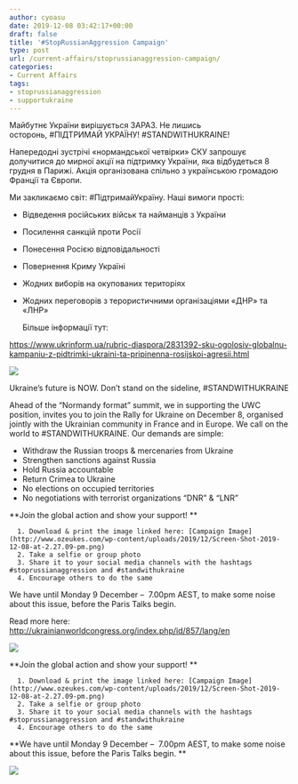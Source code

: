 ```yaml
---
author: cyoasu
date: 2019-12-08 03:42:17+00:00
draft: false
title: '#StopRussianAggression Campaign'
type: post
url: /current-affairs/stoprussianaggression-campaign/
categories:
- Current Affairs
tags:
- stoprussianaggression
- supportukraine
---
```


Майбутнє України вирішується ЗАРАЗ. Не лишись осторонь, #ПІДТРИМАЙ УКРАЇНУ! #STANDWITHUKRAINE!

Напередодні зустрічі «нормандської четвірки» СКУ запрошує долучитися до мирної акції на підтримку України, яка відбудеться 8 грудня в Парижі. Акція організована спільно з українською громадою Франції та Європи.




Ми закликаємо світ: #ПідтримайУкраїну. Наші вимоги прості:

- Відведення російських військ та найманців з України
- Посилення санкцій проти Росії
- Понесення Росією відповідальності
- Повернення Криму Україні
- Жодних виборів на окупованих територіях
- Жодних переговорів з терористичними організаціями «ДНР» та «ЛНР»

    
    <span lang="uk" tabindex="0">Більше інформації тут:</span>


https://www.ukrinform.ua/rubric-diaspora/2831392-sku-ogolosiv-globalnu-kampaniu-z-pidtrimki-ukraini-ta-pripinenna-rosijskoi-agresii.html



[![](http://www.ozeukes.com/wp-content/uploads/2019/12/infographic.jpg)
](http://www.ozeukes.com/wp-content/uploads/2019/12/infographic.jpg)




Ukraine’s future is NOW. Don’t stand on the sideline, #STANDWITHUKRAINE

Ahead of the “Normandy format” summit, we in supporting the UWC position, invites you to join the Rally for Ukraine on December 8, organised jointly with the Ukrainian community in France and in Europe. We call on the world to #STANDWITHUKRAINE. Our demands are simple:

- Withdraw the Russian troops & mercenaries from Ukraine
- Strengthen sanctions against Russia
- Hold Russia accountable
- Return Crimea to Ukraine
- No elections on occupied territories
- No negotiations with terrorist organizations “DNR” & “LNR”

**Join the global action and show your support! **



 	  1. Download & print the image linked here: [Campaign Image](http://www.ozeukes.com/wp-content/uploads/2019/12/Screen-Shot-2019-12-08-at-2.27.09-pm.png)
 	  2. Take a selfie or group photo
 	  3. Share it to your social media channels with the hashtags #stoprussianaggression and #standwithukraine
 	  4. Encourage others to do the same

We have until Monday 9 December –  7.00pm AEST, to make some noise about this issue, before the Paris Talks begin.

Read more here: http://ukrainianworldcongress.org/index.php/id/857/lang/en



[![](http://www.ozeukes.com/wp-content/uploads/2019/12/info-eng.jpg)
](http://www.ozeukes.com/wp-content/uploads/2019/12/info-eng.jpg)

**Join the global action and show your support! **



 	  1. Download & print the image linked here: [Campaign Image](http://www.ozeukes.com/wp-content/uploads/2019/12/Screen-Shot-2019-12-08-at-2.27.09-pm.png)
 	  2. Take a selfie or group photo
 	  3. Share it to your social media channels with the hashtags #stoprussianaggression and #standwithukraine
 	  4. Encourage others to do the same

**We have until Monday 9 December –  7.00pm AEST, to make some noise about this issue, before the Paris Talks begin. **

[![](http://www.ozeukes.com/wp-content/uploads/2019/12/STOPRUSSIANAGGRESSION-1024x576.jpg)
](http://www.ozeukes.com/wp-content/uploads/2019/12/STOPRUSSIANAGGRESSION.jpg)


